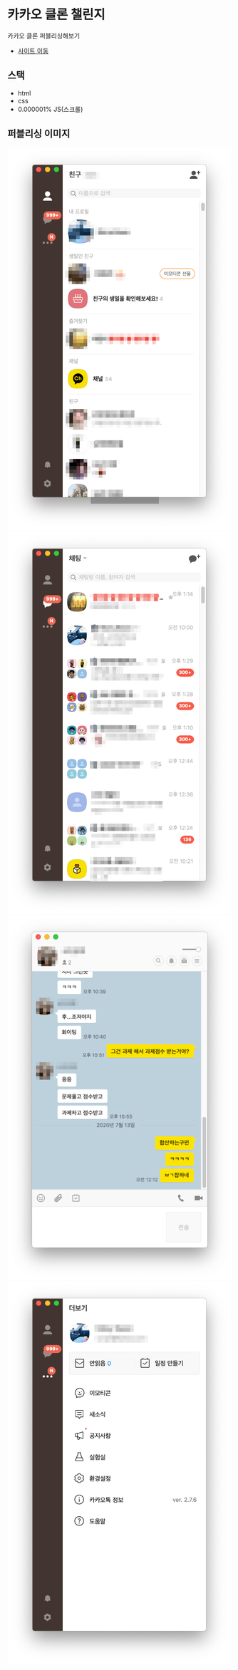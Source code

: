 # 카카오 클론 챌린지

카카오 클론 퍼블리싱해보기

- [사이트 이동](https://kwonmory.github.io/kakao-clone-challenge/)

## 스택

- html
- css
- 0.000001% JS(스크롤)

## 퍼블리싱 이미지

![이미지](./src/images/index.png)
![이미지](./src/images/chat.png)
![이미지](./src/images/chatting.png)
![이미지](./src/images/more.png)
